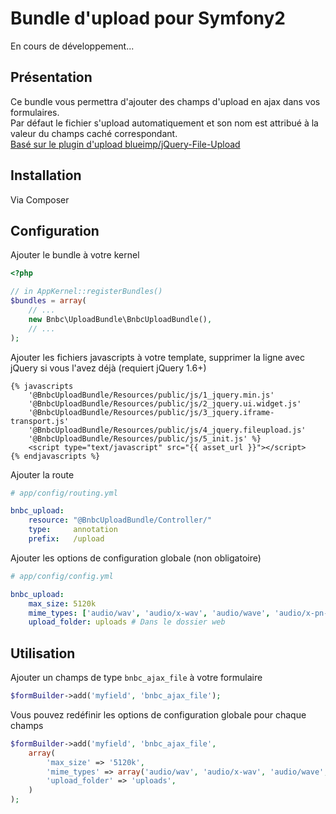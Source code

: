# Bundle d'upload pour Symfony2
En cours de développement...

## Présentation
Ce bundle vous permettra d'ajouter des champs d'upload en ajax dans vos formulaires.  
Par défaut le fichier s'upload automatiquement et son nom est attribué à la valeur du champs caché correspondant.  
[Basé sur le plugin d'upload blueimp/jQuery-File-Upload](https://github.com/blueimp/jQuery-File-Upload)

## Installation
Via Composer

## Configuration
Ajouter le bundle à votre kernel

```php
<?php

// in AppKernel::registerBundles()
$bundles = array(
    // ...
    new Bnbc\UploadBundle\BnbcUploadBundle(),
    // ...
);
```

Ajouter les fichiers javascripts à votre template, supprimer la ligne avec jQuery si vous l'avez déjà (requiert jQuery 1.6+)
```twig
{% javascripts 
	'@BnbcUploadBundle/Resources/public/js/1_jquery.min.js'
	'@BnbcUploadBundle/Resources/public/js/2_jquery.ui.widget.js'
	'@BnbcUploadBundle/Resources/public/js/3_jquery.iframe-transport.js'
	'@BnbcUploadBundle/Resources/public/js/4_jquery.fileupload.js'
	'@BnbcUploadBundle/Resources/public/js/5_init.js' %}
	<script type="text/javascript" src="{{ asset_url }}"></script>
{% endjavascripts %} 
```

Ajouter la route
```yaml
# app/config/routing.yml

bnbc_upload:
    resource: "@BnbcUploadBundle/Controller/"
    type:     annotation
    prefix:   /upload
```

Ajouter les options de configuration globale (non obligatoire)
```yaml
# app/config/config.yml

bnbc_upload:
    max_size: 5120k
    mime_types: ['audio/wav', 'audio/x-wav', 'audio/wave', 'audio/x-pn-wav']
    upload_folder: uploads # Dans le dossier web
```

## Utilisation

Ajouter un champs de type `bnbc_ajax_file` à votre formulaire
```php
$formBuilder->add('myfield', 'bnbc_ajax_file');
```

Vous pouvez redéfinir les options de configuration globale pour chaque champs
```php
$formBuilder->add('myfield', 'bnbc_ajax_file', 
	array(
		'max_size' => '5120k',
		'mime_types' => array('audio/wav', 'audio/x-wav', 'audio/wave', 'audio/x-pn-wav'),
		'upload_folder' => 'uploads',
	)
);
```
